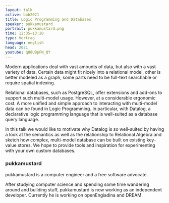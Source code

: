 ```yaml
---
layout: talk
active: bob2021
title: Logic Programming and Databases
speaker: pukkamustard
portrait: pukkamustard.png
time: 12:35–13:20
type: Vortrag
language: english
head: 2021
youtube: q88UBpFN_QY
---
```


Modern applications deal with vast amounts of data, but also with a
vast variety of data. Certain data might fit nicely into a relational
model, other is better modeled as a graph, some parts need to be
full-text searchable or require spatial indexing.

Relational databases, such as PostgreSQL, offer extensions and add-ons
to support such multi-model usage. However, at a considerable
ergonomic cost. A more unified and simple approach to interacting with
multi-model data can be found in Logic Programming. In particular,
with Datalog, a declarative logic programming language that is
well-suited as a database query language.

In this talk we would like to motivate why Datalog is so well-suited
by having a look at the semantics as well as the relationship to
Relational Algebra and sketch how complex, multi-model database can be
built on existing key-value stores. We hope to provide tools and
inspiration for experimenting with your own custom databases.

### pukkamustard

pukkamustard is a computer engineer and a free software advocate.

After studying computer science and spending some time wandering
around and building stuff, pukkamustard is now working as an
independent developer. Currently he is working on openEngiadina and
DREAM.
